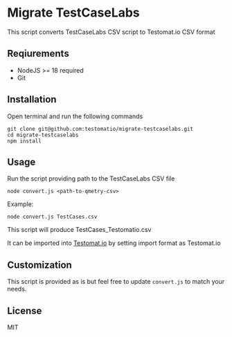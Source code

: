 # Migrate TestCaseLabs

This script converts TestCaseLabs CSV script to Testomat.io CSV format

## Reqiurements

* NodeJS >= 18 required
* Git

## Installation

Open terminal and run the following commands

```
git clone git@github.com:testomatio/migrate-testcaselabs.git
cd migrate-testcaselabs
npm install
```

## Usage

Run the script providing path to the TestCaseLabs CSV file

```
node convert.js <path-to-qmetry-csv>
```

Example:

```
node convert.js TestCases.csv
```

This script will produce TestCases_Testomatio.csv

It can be imported into [Testomat.io](https://app.testomat.io) by setting import format as Testomat.io


## Customization

This script is provided as is but feel free to update `convert.js` to match your needs.


## License

MIT
